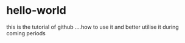 # hello-world
this is the tutorial of github ....how to use it and better utilise it during coming periods
